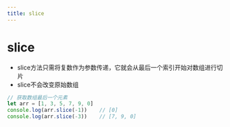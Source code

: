 ```yaml
---
title: slice
---
```


# slice
*  slice方法只需将复数作为参数传递，它就会从最后一个索引开始对数组进行切片
*  slice不会改变原始数组

```javascript
// 获取数组最后一个元素
let arr = [1, 3, 5, 7, 9, 0]
console.log(arr.slice(-1))    // [0]
console.log(arr.slice(-3))    // [7, 9, 0]
```
